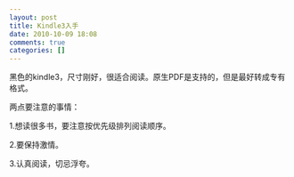 ```yaml
---
layout: post
title: Kindle3入手
date: 2010-10-09 18:08
comments: true
categories: []
---
```

黑色的kindle3，尺寸刚好，很适合阅读。原生PDF是支持的，但是最好转成专有格式。

两点要注意的事情：

1.想读很多书，要注意按优先级排列阅读顺序。

2.要保持激情。

3.认真阅读，切忌浮夸。
